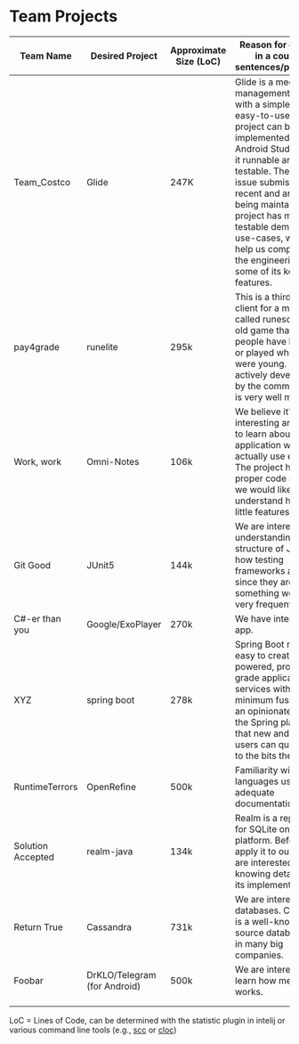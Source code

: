 # Team Projects

| Team Name         | Desired Project  | Approximate Size (LoC) | Reason for choosing in a couple of sentences/paragraphs                                                                                                                                                                                              |
| ----------------- | ---------------- | ---------------------- | ---------------------------------------------------------------------------------------------------------------------------------------------------------------------------------------------------------------------------------------------------- |
|Team_Costco        |Glide         |247K                    |Glide is a media management system with a simple and easy-to-use UI. This project can be implemented using Android Studio, making it runnable and testable. The PR and issue submissions are recent and are actively being maintained. The project has multiple testable demos and use-cases, which will help us comprehend the engineering behind some of its key features.
| pay4grade         | runelite         | 295k                   | This is a third party client for a mmo game called runescape, an old game that most people have heard of or played when they were young. It is being actively developed on by the community, and is very well maintained.                            |
| Work, work        | Omni-Notes       | 106k                   | We believe it's interesting and useful to learn about an application we could actually use everyday. The project has a proper code size and we would like to understand how those little features work.                                              |
| Git Good          | JUnit5           | 144k                   | We are interested in understanding the structure of JUnit and how testing frameworks are made since they are something we will use very frequently.                                                                                                  |
| C#-er than you    | Google/ExoPlayer | 270k                   | We have interest in this app.                                                                                                                                                                                                                        |
| XYZ               | spring boot      | 278k                   | Spring Boot makes it easy to create Spring-powered, production-grade applications and services with absolute minimum fuss. It takes an opinionated view of the Spring platform so that new and existing users can quickly get to the bits they need. |
| RuntimeTerrors    | OpenRefine       | 500k                   | Familiarity with the languages used and adequate documentation                                                                                                                                                                                       |
| Solution Accepted | realm-java       | 134k                   | Realm is a replacement for SQLite on Android platform. Before we apply it to our app, we are interested in knowing details about its implementation.                                                                                                 |
| Return True       | Cassandra        | 731k                   | We are interested in databases. Cassandra is a well-known open source database used in many big companies.                                                                                                                                           |
| Foobar            | DrKLO/Telegram (for Android)  | 500k      |  We are interested to learn how messenger works.                                                                                                                                                                                                     |
|                   |                  |                        |                                                                                                                                                                                                                                                      |
|                   |                  |                        |                                                                                                                                                                                                                                                      |

LoC = Lines of Code, can be determined with the statistic plugin in intelij or various command line tools (e.g., [scc](https://github.com/boyter/scc) or [cloc](https://github.com/AlDanial/cloc))

